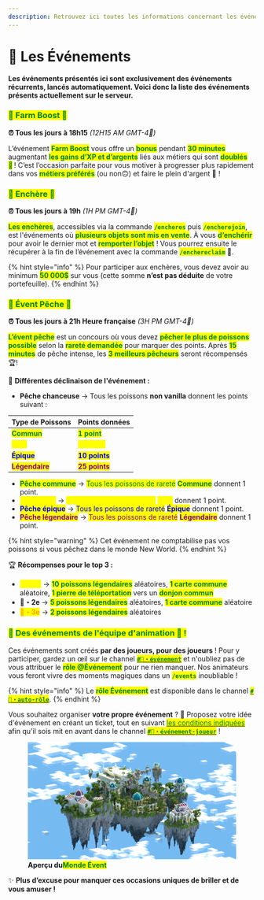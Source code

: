 ```yaml
---
description: Retrouvez ici toutes les informations concernant les événements
---
```


# 🎪 Les Événements

**Les événements présentés ici sont exclusivement des événements récurrents, lancés automatiquement. Voici donc la liste des événements présents actuellement sur le serveur.**

### <mark style="color:green;">💠 Farm Boost 💱</mark>

**⏰ Tous les jours à 18h15** _(12H15 AM GMT-4🍁)_

L’événement <mark style="color:green;">**Farm Boost**</mark> vous offre un <mark style="color:green;">**bonus**</mark> pendant <mark style="color:green;">**30 minutes**</mark> augmentant <mark style="color:green;">**les gains d’XP et d’argents**</mark> liés aux métiers qui sont <mark style="color:green;">**doublés 🤩**</mark> ! C’est l’occasion parfaite pour vous motiver à progresser plus rapidement dans vos <mark style="color:green;">**métiers préférés**</mark> (ou non🙃) et faire le plein d'argent 🤑 !

### <mark style="color:green;">💠 Enchère 💸</mark>

**⏰ Tous les jours à 19h** _(1H PM GMT-4🍁)_

<mark style="color:green;">**Les enchères**</mark>, accessibles via la commande <mark style="color:green;">**`/encheres`**</mark> puis <mark style="color:green;">**`/encherejoin`**</mark>, est l'événements où <mark style="color:green;">**plusieurs objets sont mis en vente**</mark>. À vous <mark style="color:green;">**d’enchérir**</mark> pour avoir le dernier mot et <mark style="color:green;">**remporter l’objet**</mark> ! Vous pourrez ensuite le récupérer à la fin de l’événement avec la commande <mark style="color:green;">**`/enchereclaim`**</mark> 🎁.

{% hint style="info" %}
Pour participer aux enchères, vous devez avoir au minimum <mark style="color:green;">**50 000$**</mark> sur vous (cette somme **n’est pas déduite** de votre portefeuille).
{% endhint %}

### <mark style="color:green;">💠 Évent Pêche 🎣</mark>

**⏰ Tous les jours à 21h Heure française** _(3H PM GMT-4🍁)_

<mark style="color:green;">**L’évent pêche**</mark> est un concours où vous devez <mark style="color:green;">**pêcher le plus de poissons possible**</mark> selon la <mark style="color:green;">**rareté demandée**</mark> pour marquer des points. Après <mark style="color:green;">**15 minutes**</mark> de pêche intense, les <mark style="color:green;">**3 meilleurs pêcheurs**</mark> seront récompensés 🏆!

🎯 **Différentes déclinaison de l'événement :**

* **Pêche chanceuse** → Tous les poissons **non vanilla** donnent les points suivant :

| Type de Poissons                                  | Points données                                   |
| ------------------------------------------------- | ------------------------------------------------ |
| <mark style="color:green;">**Commun**</mark>      | <mark style="color:green;">**1 point**</mark>    |
| <mark style="color:yellow;">**Rare**</mark>       | <mark style="color:yellow;">**3 points**</mark>  |
| <mark style="color:blue;">**Épique**</mark>       | <mark style="color:blue;">**10 points**</mark>   |
| <mark style="color:purple;">**Légendaire**</mark> | <mark style="color:purple;">**25 points**</mark> |

* <mark style="color:green;">**Pêche commune**</mark> → <mark style="color:green;">Tous les poissons de rareté</mark> <mark style="color:green;"></mark><mark style="color:green;">**Commune**</mark> donnent 1 point.
* <mark style="color:yellow;">**Pêche rare**</mark> → <mark style="color:yellow;">Tous les poissons de rareté</mark> <mark style="color:yellow;"></mark><mark style="color:yellow;">**Rare**</mark> donnent 1 point.
* <mark style="color:blue;">**Pêche épique**</mark> → <mark style="color:blue;">Tous les poissons de rareté</mark> <mark style="color:blue;"></mark><mark style="color:blue;">**Épique**</mark> donnent 1 point.
* <mark style="color:purple;">**Pêche légendaire**</mark> → <mark style="color:purple;">Tous les poissons de rareté</mark> <mark style="color:purple;"></mark><mark style="color:purple;">**Légendaire**</mark> donnent 1 point.

{% hint style="warning" %}
Cet événement ne comptabilise pas vos poissons si vous pêchez dans le monde New World.
{% endhint %}

🏆 **Récompenses pour le top 3 :**

* <mark style="color:yellow;">**🥇・1er**</mark> → <mark style="color:green;">**10 poissons légendaires**</mark> aléatoires, <mark style="color:green;">**1 carte commune**</mark> aléatoire, <mark style="color:green;">**1 pierre de téléportation**</mark> vers un <mark style="color:green;">**donjon commun**</mark>
* **🥈・2e** → <mark style="color:green;">**5 poissons légendaires**</mark> aléatoires, <mark style="color:green;">**1 carte commune**</mark> aléatoire
* <mark style="color:orange;">**🥉・3e**</mark> → <mark style="color:green;">**2 poissons légendaires**</mark> aléatoires

### <mark style="color:green;">💠</mark> <mark style="color:green;"></mark><mark style="color:green;">**Des événements de l'équipe d'animation 🎉 !**</mark>

Ces événements sont créés **par des joueurs, pour des joueurs** ! Pour y participer, gardez un œil sur le channel [<mark style="color:green;">**`#🦄・événement`**</mark>](https://discord.com/channels/699670538737418343/1130976264199622829) et n'oubliez pas de vous attribuer le <mark style="color:green;">**rôle @Événement**</mark> pour ne rien manquer. Nos animateurs vous feront vivre des moments magiques dans un <mark style="color:green;">**`/events`**</mark> inoubliable !

{% hint style="info" %}
Le <mark style="color:green;">**rôle Événement**</mark> est disponible dans le channel [<mark style="color:green;">**`#📌・auto-rôle`**</mark>](https://discord.com/channels/699670538737418343/1063145057919701144).
{% endhint %}

Vous souhaitez organiser **votre propre événement** ? 🤔 Proposez votre idée d'événement en créant un ticket, tout en suivant [<mark style="color:green;">les conditions indiquées</mark>](https://discord.com/channels/699670538737418343/1100899408641536000/1105953174864543865) afin qu'il sois mit en avant dans le channel [<mark style="color:green;">**`#🦄・événement-joueur`**</mark>](https://discord.com/channels/699670538737418343/1100899408641536000) !

<figure><img src="../.gitbook/assets/Evenement/MondeEvent.png" alt=""><figcaption><strong>Aperçu du<mark style="color:green;">Monde Évent</mark></strong></figcaption></figure>

✨ **Plus d’excuse pour manquer ces occasions uniques de briller et de vous amuser !**
